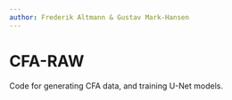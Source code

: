 ```yaml
---
author: Frederik Altmann & Gustav Mark-Hansen
---
```

# CFA-RAW

Code for generating CFA data, and training U-Net models.

